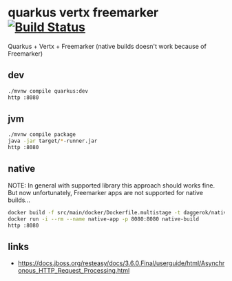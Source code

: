 # quarkus vertx freemarker [![Build Status](https://travis-ci.org/daggerok/quarkus-vertx-mvc.svg?branch=master)](https://travis-ci.org/daggerok/quarkus-vertx-mvc)
Quarkus + Vertx + Freemarker (native builds doesn't work because of Freemarker)

## dev

```bash
./mvnw compile quarkus:dev
http :8080
```

## jvm

```bash
./mvnw compile package
java -jar target/*-runner.jar
http :8080
```

## native

NOTE: In general with supported library this approach should works fine. But
now unfortunately, Freemarker apps are not supported for native builds...

```bash
docker build -f src/main/docker/Dockerfile.multistage -t daggerok/native-build .
docker run -i --rm --name native-app -p 8080:8080 native-build
http :8080
```

## links

* https://docs.jboss.org/resteasy/docs/3.6.0.Final/userguide/html/Asynchronous_HTTP_Request_Processing.html
